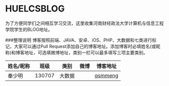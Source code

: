 # HUELCSBLOG
为了方便同学们之间相互学习交流，这里收集河南财经政法大学计算机与信息工程学院学生的BLOG地址。

###整理说明
博客按照前端、JAVA、安卓、iOS、PHP、大数据和七类进行标记，大家可以通过Pull Request添加自己的博客地址。添加博客时必填姓名(或昵称)和博客地址，可选填微博地址，类别一栏可以最多填写三项主要类别。

姓名/昵称 | 班级 | 类别 | 微博 | 博客地址
---|---|---|---|---
秦少明 | 130707 | 大数据 | | [qsmmeng](http://blog.csdn.net/qq_17586821)

